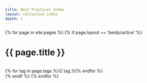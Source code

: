 ```yaml
---
title: Best Practices Index
layout: collection_index
depth: 1
---
```


{% for page in site.pages %}
  {% if page.layout == 'bestpractice' %}
  <div class="bestPractice">
  <h1 class="title">{{ page.title }}</h1>
  <br />
  {% for tag in page.tags %}<span class="tag">{{ tag }}</span>{% endfor %}
  </div>
  {% endif %}
{% endfor %}
